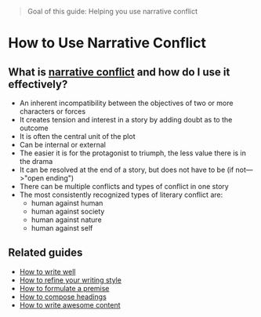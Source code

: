 >Goal of this guide: Helping you use narrative conflict

# How to Use Narrative Conflict

## What is [narrative conflict](https://en.wikipedia.org/wiki/Conflict_(narrative)) and how do I use it effectively?
* An inherent incompatibility between the objectives of two or more characters or forces
* It creates tension and interest in a story by adding doubt as to the outcome
* It is often the central unit of the plot
* Can be internal or external
* The easier it is for the protagonist to triumph, the less value there is in the drama
* It can be resolved at the end of a story, but does not have to be (if not—>"open ending")
* There can be multiple conflicts and types of conflict in one story
* The most consistently recognized types of literary conflict are:
  * human against human
  * human against society
  * human against nature
  * human against self

## Related guides
* [How to write well](../writing-guide/readme.md)
* [How to refine your writing style](../refine-your-writing-style/readme.md)  
* [How to formulate a premise](../formulate-a-premise/readme.md)
* [How to compose headings](../compose-great-headings/readme.md)
* [How to write awesome content](../write-awesome-content/readme.md)
